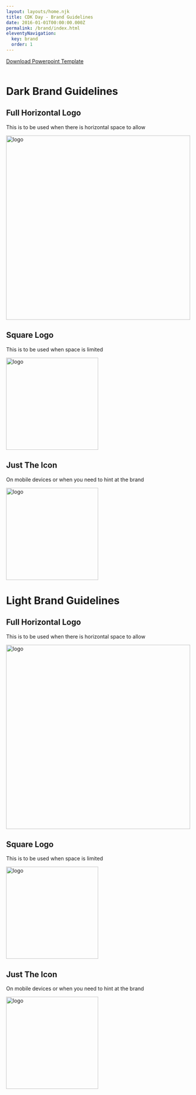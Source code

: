 ```yaml
---
layout: layouts/home.njk
title: CDK Day - Brand Guidelines
date: 2016-01-01T00:00:00.000Z
permalink: /brand/index.html
eleventyNavigation:
  key: brand
  order: 1
---
```

<div class="container main-container mx-auto px-8 md:px-16 pb-4 pt-0">
    <a class="dark-link" href="/static/ppt/cdkday_template.potx">Download Powerpoint Template</a><br /><br />
    <main class="flex flex-wrap">
        <div class="w-full md:w-1/2 lg:w-1/2 xl:w-1/2 p-6 flex flex-col bg-blue">
            <h1 class="text-3xl font-bold">Dark Brand Guidelines</h1>
            <h2 class="text-2xl mt-6">Full Horizontal Logo</h2>
            <p>
                This is to be used when there is horizontal space to allow
            </p>
            <img src="/static/img/cdkday_logo_dark.png" style="width: 500px;" alt="logo" class=""/>
            <h2 class="text-2xl mt-6">Square Logo</h2>
            <p>
                This is to be used when space is limited
            </p>
            <img src="/static/img/cdkday_logo_dark_square.png" style="width: 250px;" alt="logo" class=""/>
            <h2 class="text-2xl mt-6">Just The Icon</h2>
            <p>
                On mobile devices or when you need to hint at the brand
            </p>
            <img src="/static/img/cdkday_logo_dark_icon.png" style="width: 250px;" alt="logo" class=""/>
        </div>
        <div class="w-full md:w-1/2 lg:w-1/2 xl:w-1/2 p-6 flex flex-col bg-white rounded-corners">
            <h1 class="text-3xl font-bold text-gray-800">Light Brand Guidelines</h1>
            <h2 class="text-2xl mt-6">Full Horizontal Logo</h2>
            <p>
                This is to be used when there is horizontal space to allow
            </p>
            <img src="/static/img/cdkday_logo_light.png" style="width: 500px;" alt="logo" class=""/>
            <h2 class="text-2xl mt-6">Square Logo</h2>
            <p>
                This is to be used when space is limited
            </p>
            <img src="/static/img/cdkday_logo_light_square.png" style="width: 250px;" alt="logo" class=""/>
            <h2 class="text-2xl mt-6">Just The Icon</h2>
            <p>
                On mobile devices or when you need to hint at the brand
            </p>
            <img src="/static/img/cdkday_logo_dark_icon.png" style="width: 250px;" alt="logo" class=""/>
        </div>
    </main>
</div>